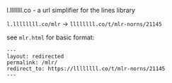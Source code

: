 l.llllllll.co - a url simplifier for the lines library

`l.llllllll.co/mlr` -> `llllllll.co/t/mlr-norns/21145`

see `mlr.html` for basic format:

```
---
layout: redirected
permalink: /mlr/
redirect_to: https://llllllll.co/t/mlr-norns/21145
---
```
